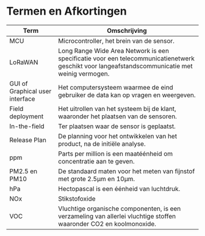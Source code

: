 # Termen en Afkortingen

| Term | Omschrijving |
| ---- | ------------ |
| MCU | Microcontroller, het brein van de sensor. |
| LoRaWAN | Long Range Wide Area Network is een specificatie voor een telecommunicatienetwerk geschikt voor langeafstandscommunicatie met weinig vermogen.
| GUI of Graphical user interface | Het computersysteem waarmee de eind gebruiker de data kan op vragen en weergeven. |
| Field deployment | Het uitrollen van het systeem bij de klant, waaronder het plaatsen van de sensoren. |
| In-the-field | Ter plaatsen waar de sensor is geplaatst. |
| Release Plan | De planning voor het ontwikkelen van het product, na de initiële analyse. |
| ppm | Parts per million is een maatéénheid om concentratie aan te geven. |
| PM2.5 en PM10 | De standaard maten voor het meten van fijnstof met grote 2.5µm en 10µm. |
| hPa | Hectopascal is een éénheid van luchtdruk. |
| NOx | Stikstofoxide |
| VOC | Vluchtige organische componenten, is een verzameling van allerlei vluchtige stoffen waaronder CO2 en koolmonoxide. |

